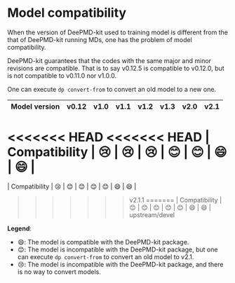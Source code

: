 # Model compatibility

When the version of DeePMD-kit used to training model is different from the that of DeePMD-kit running MDs, one has the problem of model compatibility.

DeePMD-kit guarantees that the codes with the same major and minor revisions are compatible. That is to say v0.12.5 is compatible to v0.12.0, but is not compatible to v0.11.0 nor v1.0.0. 

One can execute `dp convert-from` to convert an old model to a new one.

| Model version | v0.12 | v1.0 | v1.1 | v1.2 | v1.3 | v2.0 | v2.1 |
|:-:|:-----------:|:----------:|:----------:|:----------:|:----------:|:----------:|:----------:|
<<<<<<< HEAD
<<<<<<< HEAD
| Compatibility  | 😢 | 😢 | 😢 | 😊 | 😊 | 😄 | 😄 |
=======
| Compatibility  | 😢 | 😊 | 😊 | 😊 | 😊 | 😄 | 😄 |
>>>>>>> v2.1.1
=======
| Compatibility  | 😊 | 😊 | 😊 | 😊 | 😊 | 😄 | 😄 |
>>>>>>> upstream/devel

**Legend**:
- 😄: The model is compatible with the DeePMD-kit package.
- 😊: The model is incompatible with the DeePMD-kit package, but one can execute `dp convert-from` to convert an old model to v2.1.
- 😢: The model is incompatible with the DeePMD-kit package, and there is no way to convert models.
